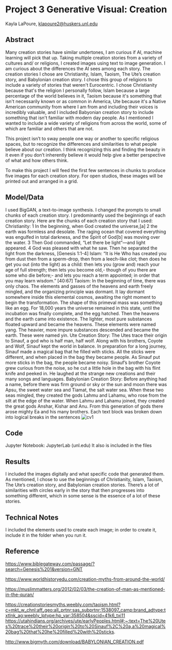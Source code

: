 # Project 3 Generative Visual: Creation

Kayla LaPoure, klapoure2@huskers.unl.edu

## Abstract

Many creation stories have similar undertones, I am curious if AI, machine learning will pick that up. Taking multiple creation stories from a variety of cultures and/ or religions, I created images using text to image generation. I am curious about the differences the AI sees among each story. The creation stories I chose are Christianity, Islam, Taoism, The Ute’s creation story, and Babylonian creation story. I chose this group of religions to include a variety of stories that weren't Eurocentric. I chose Christianity because that's the religion I personally follow, Islam because a large percentage of the world believes in it, Taoism because it's something that isn't necessarily known or as common in America, Ute because it's a Native American community from where I am from and including their voices is incredibly valuable, and I included Babyonian creation story to include something that isn't familiar with modern day people. As I mentioned I wanted to include a wide variety of religions from across the world, some of which are familiar and others that are not. 

This project isn’t to sway people one way or another to specific religious spaces, but to recognize the differences and similarities to what people believe about our creation. I think recognizing this and finding the beauty in it even if you don’t inherently believe it would help give a better perspective of what and how others think. 

To make this project I will feed the first few sentences in chunks to produce five images for each creation story. For open studios, these images will be printed out and arranged in a grid. 


## Model/Data

I used BigGAN, a text-to-image synthesis. 
I changed the prompts to small chunks of each creation story. I predominantly used the beginnings of each creation story. Here are the chunks of each creation story that I used:
Christianity: 1 In the beginning, when God created the universe,[a] 2 the earth was formless and desolate. The raging ocean that covered everything was engulfed in total darkness, and the Spirit of God[b] was moving over the water. 3 Then God commanded, “Let there be light”—and light appeared. 4 God was pleased with what he saw. Then he separated the light from the darkness, [Genesis 1:1-4]
Islam: “It is He Who has created you from dust then from a sperm-drop, then from a leech-like clot; then does he get you out (into the light) as a child: then lets you (grow and) reach your age of full strength; then lets you become old,- though of you there are some who die before;- and lets you reach a term appointed; in order that you may learn wisdom.” [40:67]
Taoism: In the beginning of time, there was only chaos. The elements and gasses of the heavens and earth freely mingled, and the organizing principle was dormant. It lay dormant somewhere inside this elemental cosmos, awaiting the right moment to begin the transformation. The shape of this primeval mass was something like an egg.
For 18,000 years the universe remained in this state, until the incubation was finally complete, and the egg hatched. Then the heavens and the earth came into existence. The lighter, most pure substances floated upward and became the heavens. These elements were named yang. The heavier, more impure substances descended and became the earth. These were named yin.
Ute Creation Story: The Utes trace their origin to Sinauf, a god who is half man, half wolf. Along with his brothers, Coyote and Wolf, Sinauf kept the world in balance. In preparation for a long journey, Sinauf made a magical bag that he filled with sticks. All the sticks were different, and when placed in the bag they became people. As Sinauf put more sticks in the bag, the people became noisy. Sinauf’s brother Coyote grew curious from the noise, so he cut a little hole in the bag with his flint knife and peeked in. He laughed at the strange new creations and their many songs and languages. 
Babylonian Creation Story: Before anything had a name, before there was firm ground or sky or the sun and moon there was Apsu, the sweet water sea and Tiamat, the salt water sea. When these two seas mingled, they created the gods Lahmu and Lahamu, who rose from the silt at the edge of the water. When Lahmu and Lahamu joined, they created the great gods Anshar, Kishar and Anu. From this generation of gods there arose mighty Ea and his many brothers.
Each text block was broken down into logical breaks in the sentences
![cv1](https://user-images.githubusercontent.com/78117204/166502954-423cae31-b363-4a89-a1ed-948b72e067ac.jpg)

## Code

Jupyter Notebook: JupyterLab (unl.edu)
It also is included in the files

## Results

I included the images digitally and what specific code that generated them. As mentioned, I chose to use the beginnings of Christianity, Islam, Taoism, The Ute’s creation story, and Babylonian creation stories. 
There’s a lot of similarities with circles early in the story that then progresses into something different, which in some sense is the essence of a lot of these stories. 


## Technical Notes

I included the elements used to create each image; in order to create it, include it in the folder when you run it. 

## Reference

https://www.biblegateway.com/passage/?search=Genesis%201&version=GNT

https://www.worldhistoryedu.com/creation-myths-from-around-the-world/

https://muslimmatters.org/2012/02/03/the-creation-of-man-as-mentioned-in-the-quran/

https://creationstoriesmyths.weebly.com/taoism.html?c=mkt_w_chnl:aff_geo:all_prtnr:sas_subprtnr:1538097_camp:brand_adtype:txtlnk_ag:weebly_lptype:hp_var:358504&sscid=41k6_txi11
https://utahindians.org/archives/ute/earlyPeoples.html#:~:text=The%20Utes%20trace%20their%20origin%20to%20Sinauf%2C%20a,a%20magical%20bag%20that%20he%20filled%20with%20sticks.

http://www.bigmyth.com/download/BABYLONIAN_CREATION.pdf
